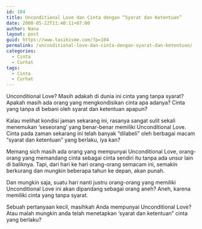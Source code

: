 ```yaml
---
id: 104
title: Unconditional Love dan Cinta dengan “Syarat dan Ketentuan”
date: 2008-05-22T11:40:11+07:00
author: Nana
layout: post
guid: https://www.tasikisme.com/?p=104
permalink: /unconditional-love-dan-cinta-dengan-syarat-dan-ketentuan/
categories:
  - Cinta
  - Curhat
tags:
  - Cinta
  - Curhat
---
```

Unconditional Love? Masih adakah di dunia ini cinta yang tanpa syarat? Apakah masih ada orang yang mengkondisikan cinta apa adanya? Cinta yang tanpa di bebani oleh syarat dan ketentuan apapun?

Kalau melihat kondisi jaman sekarang ini, rasanya sangat sulit sekali menemukan ‘seseorang’ yang benar-benar memiliki Unconditional Love. Cinta pada zaman sekarang ini telah banyak “dilabeli” oleh berbagai macam “syarat dan ketentuan” yang berlaku, iya kan?

Memang sich masih ada orang yang mempunyai Unconditional Love, orang-orang yang memandang cinta sebagai cinta sendiri itu tanpa ada unsur lain di baliknya. Tapi, dari hari ke hari orang-orang semacam ini, semakin berkurang dan mungkin beberapa tahun ke depan, akan punah.

Dan mungkin saja, suatu hari nanti justru orang-orang yang memiliki Unconditional Love ini akan dipandang sebagai orang aneh? Aneh, karena memiliki cinta yang tanpa syarat.

Sebuah pertanyaan kecil, masihkah Anda mempunyai Unconditional Love? Atau malah mungkin anda telah menetapkan ‘syarat dan ketentuan” cinta yang berlaku?